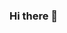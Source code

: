### Hi there 👋

<!--
**bzynpb/bzynpb** is a ✨ _special_ ✨ repository because its `README.md` (this file) appears on your GitHub profile.


## 💻 Data Visualization
<table>
  <tr>
    <td><img src="https://cdn.iconscout.com/icon/free/png-64/react-3-1175109.png" width="100"></td>
</tr>
</table>



